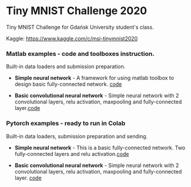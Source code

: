 # Tiny MNIST Challenge 2020
Tiny MNIST Challenge for Gdańsk University student's class.

Kaggle: https://www.kaggle.com/c/msi-tinymnist2020

### Matlab examples - code and toolboxes instruction.
Built-in data loaders and submission preparation.
* **Simple neural network** - A framework for using matlab toolbox to design basic fully-connected network. [code](matlab_examples/simple_Network.m)

* **Basic convolutional neural network** - Simple neural network with 2 convolutional layers, relu activation, maxpooling and fully-connected layer.[code](matlab_examples/simple_CNN.m)

### Pytorch examples - ready to run in Colab
Built-in data loaders, submission preparation and sending.

* **Simple neural network** - This is a basic fully-connected network. Two fully-connected layers and relu activation.[code](pytoch_examples/simple_Network.ipynb)

* **Basic convolutional neural network** - Simple neural network with 2 convolutional layers, relu activation, maxpooling and fully-connected layer. [code](pytorch_examples/simple_Network.ipynb)
